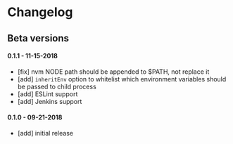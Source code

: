 # Changelog

## Beta versions

#### 0.1.1 - 11-15-2018
- [fix] nvm NODE path should be appended to $PATH, not replace it
- [add] `inheritEnv` option to whitelist which environment variables should be passed to child process
- [add] ESLint support
- [add] Jenkins support

#### 0.1.0 - 09-21-2018
- [add] initial release
